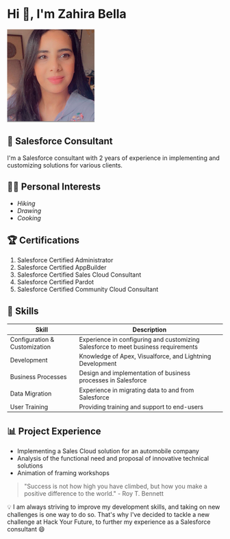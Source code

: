 # Hi 👋, I'm Zahira Bella

![MyImage](Photo.png)

## 💼 Salesforce Consultant

I'm a Salesforce consultant with 2 years of experience in implementing and
customizing solutions for various clients.

## 🏃‍♂️ Personal Interests

- _Hiking_
- _Drawing_
- _Cooking_

## 🏆 Certifications

1. Salesforce Certified Administrator
2. Salesforce Certified AppBuilder
3. Salesforce Certified Sales Cloud Consultant
4. Salesforce Certified Pardot
5. Salesforce Certified Community Cloud Consultant

## 🔨 Skills

| Skill                         | Description                                                                        |
| ----------------------------- | ---------------------------------------------------------------------------------- |
| Configuration & Customization | Experience in configuring and customizing Salesforce to meet business requirements |
| Development                   | Knowledge of Apex, Visualforce, and Lightning Development                          |
| Business Processes            | Design and implementation of business processes in Salesforce                      |
| Data Migration                | Experience in migrating data to and from Salesforce                                |
| User Training                 | Providing training and support to end-users                                        |

## 📊 Project Experience

- Implementing a Sales Cloud solution for an automobile company
- Analysis of the functional need and proposal of innovative technical solutions
- Animation of framing workshops

> "Success is not how high you have climbed, but how you make a positive
> difference to the world." - Roy T. Bennett

💡 I am always striving to improve my development skills, and taking on new
challenges is one way to do so. That's why I've decided to tackle a new
challenge at Hack Your Future, to further my experience as a Salesforce
consultant 😄
